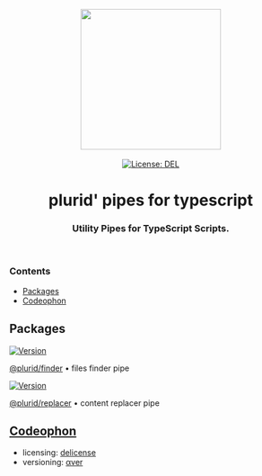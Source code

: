 <p align="center">
    <img src="https://raw.githubusercontent.com/plurid/plurid-pipes/master/about/identity/plurid-logo.png" height="250px">
    <br />
    <br />
    <a target="_blank" href="https://github.com/plurid/plurid-pipes/blob/master/LICENSE">
        <img src="https://img.shields.io/badge/license-DEL-blue.svg?colorB=1380C3&style=for-the-badge" alt="License: DEL">
    </a>
</p>



<h1 align="center">
    plurid' pipes for typescript
</h1>


<h3 align="center">
    Utility Pipes for TypeScript Scripts.
</h3>



<br />



### Contents

+ [Packages](#packages)
+ [Codeophon](#codeophon)



## Packages

<a target="_blank" href="https://www.npmjs.com/package/@plurid/finder">
    <img src="https://img.shields.io/npm/v/@plurid/finder.svg?logo=npm&colorB=1380C3&style=for-the-badge" alt="Version">
</a>

[@plurid/finder][finder] • files finder pipe

[finder]: https://github.com/plurid/finder-typescript/tree/master/packages/finder


<a target="_blank" href="https://www.npmjs.com/package/@plurid/replacer">
    <img src="https://img.shields.io/npm/v/@plurid/replacer.svg?logo=npm&colorB=1380C3&style=for-the-badge" alt="Version">
</a>

[@plurid/replacer][replacer] • content replacer pipe

[replacer]: https://github.com/plurid/replacer-typescript/tree/master/packages/replacer



## [Codeophon](https://github.com/ly3xqhl8g9/codeophon)

+ licensing: [delicense](https://github.com/ly3xqhl8g9/delicense)
+ versioning: [αver](https://github.com/ly3xqhl8g9/alpha-versioning)
